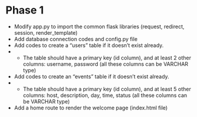 # Phase 1

- Modify app.py to import the common flask libraries (request, redirect, session, render_template)
- Add database connection codes and config.py file
- Add codes to create a “users” table if it doesn’t exist already.
- - The table should have a primary key (id column), and at least 2 other columns: username, password (all these columns
can be VARCHAR type)
- Add codes to create an “events” table if it doesn’t exist already.
- - The table should have a primary key (id column), and at least 5 other columns: host, description, day, time, status (all
these columns can be VARCHAR type)
- Add a home route to render the welcome page (index.html file)
